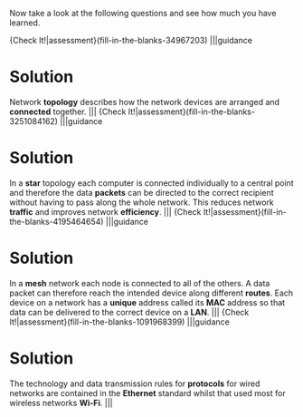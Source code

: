 Now take a look at the following questions and see how much you have learned.

{Check It!|assessment}(fill-in-the-blanks-34967203)
|||guidance
# Solution

Network **topology** describes how the network devices are arranged and **connected** together.
|||
{Check It!|assessment}(fill-in-the-blanks-3251084162)
|||guidance
# Solution

In a **star** topology each computer is connected individually to a central point and therefore the data **packets** can be directed to the correct recipient without having to pass along the whole network. This reduces network **traffic** and improves network **efficiency**.
|||
{Check It!|assessment}(fill-in-the-blanks-4195464654)
|||guidance
# Solution

In a **mesh** network each node is connected to all of the others. A data packet can therefore reach the intended device along different **routes**.
Each device on a network has a **unique** address called its **MAC** address so that data can be delivered to the correct device on a **LAN**. 
|||
{Check It!|assessment}(fill-in-the-blanks-1091968399)
|||guidance
# Solution

The technology and data transmission rules for **protocols** for wired networks are contained in the **Ethernet** standard whilst that used most for wireless networks **Wi-Fi**.
|||